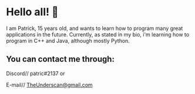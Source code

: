 <!--
**patrickamazing/patrickamazing** is a ✨ _special_ ✨ repository because its `README.md` (this file) appears on your GitHub profile.

Here are some ideas to get you started:

- 🔭 I’m currently working on ...
- 🌱 I’m currently learning ...
- 👯 I’m looking to collaborate on ...
- 🤔 I’m looking for help with ...
- 💬 Ask me about ...
- 📫 How to reach me: ...
- 😄 Pronouns: ...
- ⚡ Fun fact: ...
-->
# Hello all! 👋
I am Patrick, 15 years old, and wants to learn how to program many great applications in the future.
Currently, as stated in my bio, i'm learning how to program in C++ and Java, although mostly Python.

## You can contact me through:
Discord// patric#2137 or

E-mail// TheUnderscan@gmail.com
